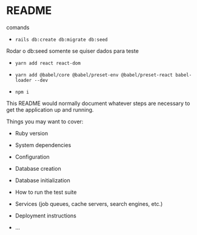 # README

comands

* `rails db:create db:migrate db:seed`

Rodar o db:seed somente se quiser dados para teste

* `yarn add react react-dom`

* `yarn add @babel/core @babel/preset-env @babel/preset-react babel-loader --dev`

* `npm i`


This README would normally document whatever steps are necessary to get the
application up and running.

Things you may want to cover:

* Ruby version

* System dependencies

* Configuration

* Database creation

* Database initialization

* How to run the test suite

* Services (job queues, cache servers, search engines, etc.)

* Deployment instructions

* ...
